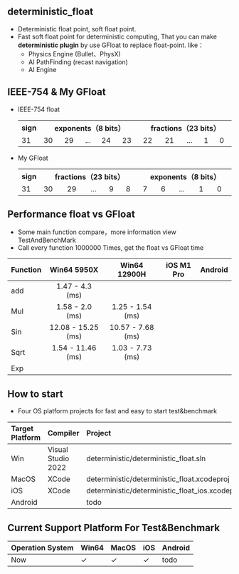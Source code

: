## deterministic_float
 * Deterministic float point, soft float point.
 * Fast soft float point for deterministic computing, That
you can make **deterministic plugin** by use GFloat to replace float-point. like：
    * Physics Engine (Bullet、PhysX)
    * AI PathFinding (recast navigation)
    * AI Engine


## IEEE-754 & My GFloat
* IEEE-754 float
  <table  >
    <tr>
        <th align="center" >sign</th>
        <th align="center" colspan = "5" width="400">exponents（8 bits）</th>
        <th align="center" colspan = "5" width="400">fractions（23 bits）</th>
    </tr>
    <tr>
        <td >31</td>
        <td >30</td><td>29</td><td>...</td><td>24</td><td>23</td>
        <td >22</td><td>21</td><td>...</td><td>1</td><td>0</td>
    </tr>
    </table>
* My GFloat
  <table  >
    <tr>
        <th align="center" >sign</th>
        <th align="center" colspan = "5" width="400">fractions（23 bits）</th>
        <th align="center" colspan = "5" width="400">exponents（8 bits）</th>
    </tr>
    <tr>
        <td >31</td>
        <td >30</td><td>29</td><td>...</td><td>9</td><td>8</td>
        <td >7</td><td>6</td><td>...</td><td>1</td><td>0</td>
    </tr>
    </table>
## Performance float vs GFloat
 * Some main function compare，more information view TestAndBenchMark 
 * Call every function 1000000 Times, get the float vs GFloat time

|Function|Win64 5950X|Win64 12900H | iOS M1 Pro | Android |
|:--|:--:|:--: |:--:|:--:|
|add|1.47 - 4.3 (ms)| | |
|Mul|1.58 - 2.0 (ms)| 1.25 - 1.54 (ms)|  |
|Sin|12.08 - 15.25 (ms)|10.57 - 7.68 (ms)| |
|Sqrt|1.54 - 11.46 (ms)|1.03 - 7.73 (ms) ||
|Exp| | ||
	
	
## How to start
 * Four OS platform projects for fast and easy to start test&benchmark

|Target Platform| Compiler| Project |
|:--|:--|:--|
|Win|Visual Studio 2022| deterministic/deterministic_float.sln|
|MacOS|XCode| deterministic/deterministic_float.xcodeproj |
|iOS|XCode| deterministic/deterministic_float_ios.xcodeproj |
|Android||todo|

## Current Support Platform For Test&Benchmark 
|Operation System|Win64|MacOS| iOS| Android|
|--|--|--|--|--|
|Now| $\checkmark$  |$\checkmark$|$\checkmark$| todo |






